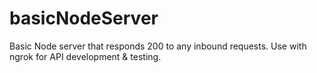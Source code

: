 # basicNodeServer
Basic Node server that responds 200 to any inbound requests. Use with ngrok for API development &amp; testing.
